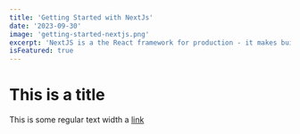 ```yaml
---
title: 'Getting Started with NextJs'
date: '2023-09-30'
image: 'getting-started-nextjs.png'
excerpt: 'NextJS is a the React framework for production - it makes building fullstack React apps and sites a breeze and ships with built-in SSR.'
isFeatured: true
---
```


# This is a title

This is some regular text width a [link](https://google.com)
